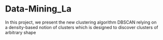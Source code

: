 # Data-Mining_La
In this project, we present the new clustering algorithm DBSCAN relying on a
density-based notion of clusters which is designed to discover clusters of arbitrary shape
